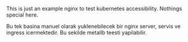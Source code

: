 This is just an example nginx to test kubernetes accessibility. Nothings special here. 

Bu tek basina manuel olarak yuklenebilecek bir nginx server, servis ve ingress icermektedir. Bu sekilde metallb teesti yapilabilir.  
